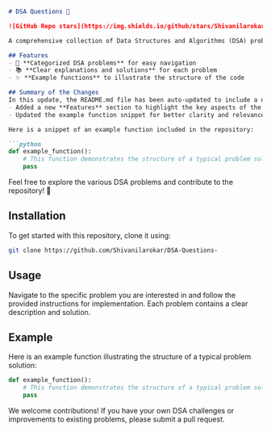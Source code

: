 ```markdown
# DSA Questions 🤖

![GitHub Repo stars](https://img.shields.io/github/stars/Shivanilarokar/DSA-Questions-) ![GitHub forks](https://img.shields.io/github/forks/Shivanilarokar/DSA-Questions-) ![GitHub issues](https://img.shields.io/github/issues/Shivanilarokar/DSA-Questions-)

A comprehensive collection of Data Structures and Algorithms (DSA) problems to help developers and learners practice and enhance their coding skills through a variety of algorithmic challenges.

## Features
- 🚀 **Categorized DSA problems** for easy navigation
- 📚 **Clear explanations and solutions** for each problem
- ✨ **Example functions** to illustrate the structure of the code

## Summary of the Changes
In this update, the README.md file has been auto-updated to include a new features section, enhancing the clarity and usability of the documentation. The changes made are as follows:
- Added a new **Features** section to highlight the key aspects of the repository.
- Updated the example function snippet for better clarity and relevance.

Here is a snippet of an example function included in the repository:

```python
def example_function():
    # This function demonstrates the structure of a typical problem solution.
    pass
```

Feel free to explore the various DSA problems and contribute to the repository! 🎉

## Installation
To get started with this repository, clone it using:

```bash
git clone https://github.com/Shivanilarokar/DSA-Questions-
```

## Usage
Navigate to the specific problem you are interested in and follow the provided instructions for implementation. Each problem contains a clear description and solution.

## Example
Here is an example function illustrating the structure of a typical problem solution:

```python
def example_function():
    # This function demonstrates the structure of a typical problem solution.
    pass
```

We welcome contributions! If you have your own DSA challenges or improvements to existing problems, please submit a pull request.
```